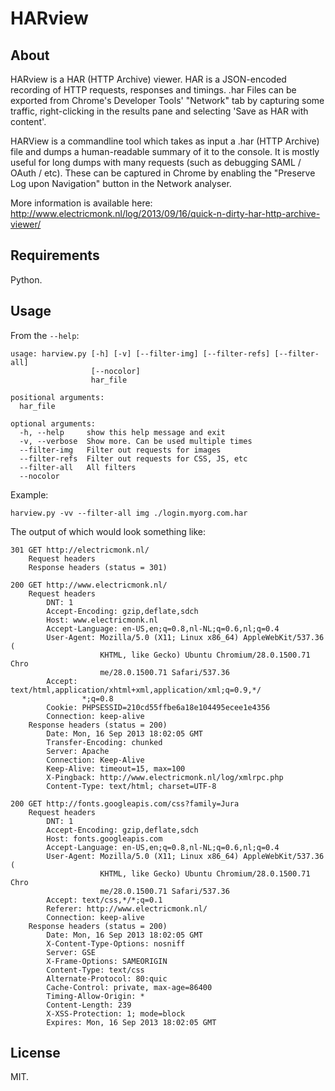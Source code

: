 HARview
=======

About
-----

HARview is a HAR (HTTP Archive) viewer. HAR is a JSON-encoded recording of HTTP
requests, responses and timings. .har Files can be exported from Chrome's
Developer Tools' "Network" tab by capturing some traffic, right-clicking in the
results pane and selecting 'Save as HAR with content'.

HARView is a commandline tool which takes as input a .har (HTTP Archive) file
and dumps a human-readable summary of it to the console. It is mostly useful
for long dumps with many requests (such as debugging SAML / OAuth / etc). These
can be captured in Chrome by enabling the "Preserve Log upon Navigation" button
in the Network analyser.

More information is available here: http://www.electricmonk.nl/log/2013/09/16/quick-n-dirty-har-http-archive-viewer/

Requirements
------------

Python.


Usage
-----

From the `--help`:

    usage: harview.py [-h] [-v] [--filter-img] [--filter-refs] [--filter-all]
                      [--nocolor]
                      har_file
    
    positional arguments:
      har_file
    
    optional arguments:
      -h, --help     show this help message and exit
      -v, --verbose  Show more. Can be used multiple times
      --filter-img   Filter out requests for images
      --filter-refs  Filter out requests for CSS, JS, etc
      --filter-all   All filters
      --nocolor

Example:

    harview.py -vv --filter-all img ./login.myorg.com.har

The output of which would look something like:

    301 GET http://electricmonk.nl/
        Request headers
        Response headers (status = 301)

    200 GET http://www.electricmonk.nl/
        Request headers
            DNT: 1
            Accept-Encoding: gzip,deflate,sdch
            Host: www.electricmonk.nl
            Accept-Language: en-US,en;q=0.8,nl-NL;q=0.6,nl;q=0.4
            User-Agent: Mozilla/5.0 (X11; Linux x86_64) AppleWebKit/537.36 (
                        KHTML, like Gecko) Ubuntu Chromium/28.0.1500.71 Chro
                        me/28.0.1500.71 Safari/537.36
            Accept: text/html,application/xhtml+xml,application/xml;q=0.9,*/
                    *;q=0.8
            Cookie: PHPSESSID=210cd55ffbe6a18e104495ecee1e4356
            Connection: keep-alive
        Response headers (status = 200)
            Date: Mon, 16 Sep 2013 18:02:05 GMT
            Transfer-Encoding: chunked
            Server: Apache
            Connection: Keep-Alive
            Keep-Alive: timeout=15, max=100
            X-Pingback: http://www.electricmonk.nl/log/xmlrpc.php
            Content-Type: text/html; charset=UTF-8

    200 GET http://fonts.googleapis.com/css?family=Jura
        Request headers
            DNT: 1
            Accept-Encoding: gzip,deflate,sdch
            Host: fonts.googleapis.com
            Accept-Language: en-US,en;q=0.8,nl-NL;q=0.6,nl;q=0.4
            User-Agent: Mozilla/5.0 (X11; Linux x86_64) AppleWebKit/537.36 (
                        KHTML, like Gecko) Ubuntu Chromium/28.0.1500.71 Chro
                        me/28.0.1500.71 Safari/537.36
            Accept: text/css,*/*;q=0.1
            Referer: http://www.electricmonk.nl/
            Connection: keep-alive
        Response headers (status = 200)
            Date: Mon, 16 Sep 2013 18:02:05 GMT
            X-Content-Type-Options: nosniff
            Server: GSE
            X-Frame-Options: SAMEORIGIN
            Content-Type: text/css
            Alternate-Protocol: 80:quic
            Cache-Control: private, max-age=86400
            Timing-Allow-Origin: *
            Content-Length: 239
            X-XSS-Protection: 1; mode=block
            Expires: Mon, 16 Sep 2013 18:02:05 GMT


License
-------

MIT.
